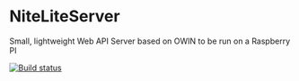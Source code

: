 # NiteLiteServer
Small, lightweight  Web API Server based on OWIN to be run on a Raspberry PI 

[![Build status](https://ci.appveyor.com/api/projects/status/vwx47ij8p53leac8?svg=true)](https://ci.appveyor.com/project/Injac/niteliteserver)

